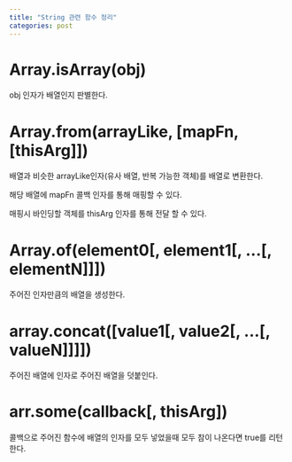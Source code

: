 ```yaml
---
title: "String 관련 함수 정리"
categories: post
---
```


# Array.isArray(obj)

obj 인자가 배열인지 판별한다.

# Array.from(arrayLike, [mapFn, [thisArg]])

배열과 비슷한 arrayLike인자(유사 배열, 반복 가능한 객체)를 배열로 변환한다.

해당 배열에 mapFn 콜백 인자를 통해 매핑할 수 있다.

매핑시 바인딩할 객체를 thisArg 인자를 통해 전달 할 수 있다.

# Array.of(element0[, element1[, ...[, elementN]]])

주어진 인자만큼의 배열을 생성한다.

# array.concat([value1[, value2[, ...[, valueN]]]])

주어진 배열에 인자로 주어진 배열을 덧붙인다.

# arr.some(callback[, thisArg])

콜백으로 주어진 함수에 배열의 인자를 모두 넣었을때 모두 참이 나온다면 true를 리턴한다.